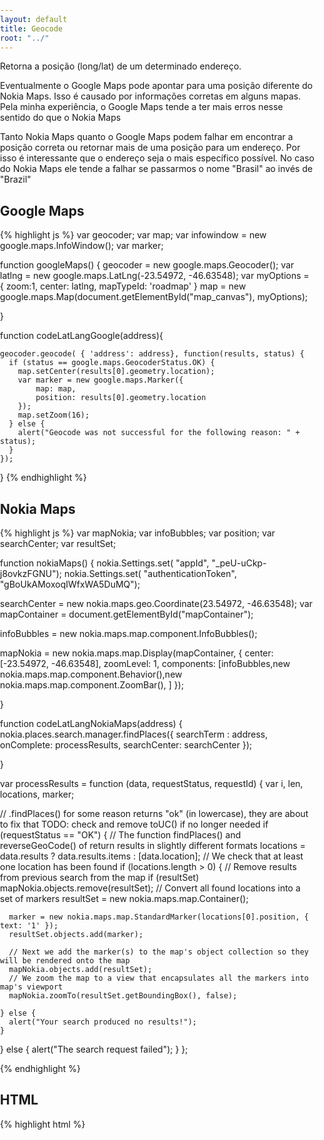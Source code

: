 ```yaml
---
layout: default
title: Geocode
root: "../"
---
```


Retorna a posição (long/lat) de um determinado endereço.
<p>Eventualmente o Google Maps pode apontar para uma posição diferente do Nokia Maps. Isso é causado por informações corretas em alguns mapas. Pela minha experiência, o Google Maps tende a ter mais 
  erros nesse sentido do que o Nokia Maps </p>

<p>Tanto Nokia Maps quanto o Google Maps podem falhar em encontrar a posição correta ou retornar mais de uma posição para um endereço. Por isso é interessante que o endereço seja o mais específico possível. No caso do Nokia Maps ele tende a falhar se passarmos o nome "Brasil" ao invés de "Brazil"</p>

<h2>Google Maps</h2>

{% highlight js %} 
var geocoder;
var map;
var infowindow = new google.maps.InfoWindow();
var marker;

function googleMaps()
{
  geocoder = new google.maps.Geocoder();
    var latlng = new google.maps.LatLng(-23.54972, -46.63548);
    var myOptions = {
      zoom:1,
      center: latlng,
      mapTypeId: 'roadmap'
    }
    map = new google.maps.Map(document.getElementById("map_canvas"), myOptions);
  
}

function codeLatLangGoogle(address){
 
    geocoder.geocode( { 'address': address}, function(results, status) {
      if (status == google.maps.GeocoderStatus.OK) {
        map.setCenter(results[0].geometry.location);
        var marker = new google.maps.Marker({
            map: map, 
            position: results[0].geometry.location
        });
        map.setZoom(16);
      } else {
        alert("Geocode was not successful for the following reason: " + status);
      }
    });
 
}
{% endhighlight %}

 
<h2>Nokia Maps</h2>

{% highlight js %} 
var mapNokia;
var infoBubbles;
var position;
var searchCenter;
var resultSet;

function nokiaMaps()
{
  nokia.Settings.set( "appId", "_peU-uCkp-j8ovkzFGNU");
  nokia.Settings.set( "authenticationToken", "gBoUkAMoxoqIWfxWA5DuMQ");

  searchCenter = new nokia.maps.geo.Coordinate(23.54972, -46.63548);
  var mapContainer = document.getElementById("mapContainer");
   
  infoBubbles = new nokia.maps.map.component.InfoBubbles();

  mapNokia = new nokia.maps.map.Display(mapContainer, {
    center: [-23.54972, -46.63548],
    zoomLevel: 1,
    components: [infoBubbles,new nokia.maps.map.component.Behavior(),new nokia.maps.map.component.ZoomBar(), ]
  });
 
}

function codeLatLangNokiaMaps(address)
{ 
  nokia.places.search.manager.findPlaces({
    searchTerm :  address,
    onComplete:  processResults,
    searchCenter: searchCenter
  });
  
}

var processResults = function (data, requestStatus, requestId) {
  var i, len, locations, marker;
  
   // .findPlaces() for some reason returns "ok" (in lowercase), they are about to fix that TODO: check and remove toUC() if no longer needed
  if (requestStatus == "OK") {
    // The function findPlaces() and reverseGeoCode() of  return results in slightly different formats
    locations = data.results ? data.results.items : [data.location];
    // We check that at least one location has been found
    if (locations.length > 0) {
      // Remove results from previous search from the map
      if (resultSet) mapNokia.objects.remove(resultSet);
      // Convert all found locations into a set of markers
      resultSet = new nokia.maps.map.Container();
      
      marker = new nokia.maps.map.StandardMarker(locations[0].position, { text: '1' });
      resultSet.objects.add(marker);
      
      // Next we add the marker(s) to the map's object collection so they will be rendered onto the map
      mapNokia.objects.add(resultSet);
      // We zoom the map to a view that encapsulates all the markers into map's viewport
      mapNokia.zoomTo(resultSet.getBoundingBox(), false);

    } else { 
      alert("Your search produced no results!");
    }
  } else {
    alert("The search request failed");
  }
};

{% endhighlight %}

<h2>HTML</h2>

{% highlight html %}
<!DOCTYPE html>
<html>
  <head>
    <title>GoogleMaps2NokiaMaps - Geocode</title>
    <meta name="viewport" content="initial-scale=1.0, user-scalable=no">
    <meta charset="UTF-8">
    <style type="text/css">
      html, body {
       
        overflow:hidden;
      }     
      body {
        margin: 0;
        padding: 0;
        overflow: hidden;
        width: 100%;
        height: 100%;
        position: absolute;
      }

      #map_canvas {
        width: 400px;
        height: 400px;
        left: 0px;
        top: 60px;
        position: absolute;
      }
      
      #mapContainer {
        width: 400px;
        height: 400px;
        left: 450px;
        top: 60px;
        position: absolute;
      }
    </style>
<script type="text/javascript" src="https://maps.googleapis.com/maps/api/js?sensor=false"></script>
<script type="text/javascript" charset="UTF-8" src="http://api.maps.nokia.com/2.2.0//jsl.js?with=all"></script>
<script type="text/javascript" src="google.js"></script>
<script type="text/javascript" src="nokia.js"></script>
<script type="text/javascript">
   

  function codeLatLng() {
    var input = document.getElementById("endereco").value;
    codeLatLangGoogle(input);
    codeLatLangNokiaMaps(input);
    
  }
</script>
</head>
<body >
  <div>
    <input id="endereco" type="textbox" value="Rua Paraiba,100, Blumenau, SC, Brazil" size="100">
  </div>
  <div>
    <input type="button" value="Reverse Geocode" onclick="codeLatLng()">
  </div>
  <div id="map_canvas"></div>
  <div id='mapContainer'></div>
  <script type="text/javascript"> 
        googleMaps();
        nokiaMaps(); 
    </script>
</body>
</html>
{% endhighlight %}

<h2>Resultado</h2>

<a href="{{ page.root }}samples/geocode" target="_blank">Página com exemplo completo</a>


<img src="{{ page.root }}images_posts/geocode.png" width="900px" class="post_img" />
